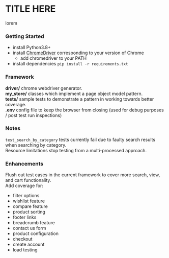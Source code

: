 # TITLE HERE
lorem

### Getting Started
- install Python3.8+
- install [ChromeDriver](https://chromedriver.chromium.org/downloads) 
corresponding to your version of Chrome
  - add chromedriver to your PATH
- install dependencies `pip install -r requirements.txt`

### Framework
**driver/** chrome webdriver generator.  
**my_store/** classes which implement a page object model pattern.  
**tests/** sample tests to demonstrate a pattern in working towards better coverage.  
**.env** config file to keep the browser from closing (used for debug purposes / post test run inspections)

### Notes
`test_search_by_category` tests currently fail due to faulty search results when searching by category.  
Resource limitations stop testing from a multi-processed approach.   

### Enhancements
Flush out test cases in the current framework to cover more search, view, and cart functionality.  
Add coverage for:  
 - filter options
 - wishlist feature
 - compare feature
 - product sorting
 - footer links
 - breadcrumb feature
 - contact us form
 - product configuration
 - checkout
 - create account
 - load testing